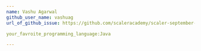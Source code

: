 ```yaml
---
name: Vashu Agarwal
github_user_name: vashuag
url_of_github_issue: https://github.com/scaleracademy/scaler-september-open-source-challenge/issues/425

your_favroite_programming_language:Java

---
```

